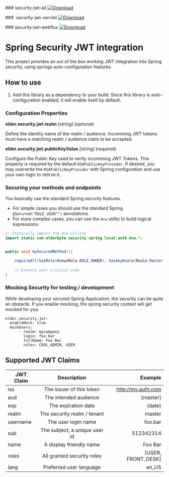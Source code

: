 
### security-jwt-all [ ![Download](https://api.bintray.com/packages/elderbyte/maven/security-jwt-all/images/download.svg) ](https://bintray.com/elderbyte/maven/security-jwt-all/_latestVersion)

###  security-jwt-servlet [ ![Download](https://api.bintray.com/packages/elderbyte/maven/security-jwt-servlet/images/download.svg) ](https://bintray.com/elderbyte/maven/security-jwt-servlet/_latestVersion)

### security-jwt-webflux [ ![Download](https://api.bintray.com/packages/elderbyte/maven/security-jwt-webflux/images/download.svg) ](https://bintray.com/elderbyte/maven/security-jwt-webflux/_latestVersion)


# Spring Security JWT integration

This project provides an out of the box working JWT integration into Spring security, using springs auto-configuration features.

## How to use

1. Add this library as a dependency to your build. Since this library is auto-configuration enabled, it will enable itself by default.


### Configuration Properties

**elder.security.jwt.realm** *[string]* (optional)

Define the identity name of the realm / audience. Incomming JWT tokens must have a matching realm / audience claim to be accepted. 


**elder.security.jwt.publicKeyValue** *[string]* (required)

Configure the Public Key used to verify incomming JWT Tokens. This property is required by the default `RSAPublicKeyProvider`.
If desired, you may overwrite the `RSAPublicKeyProvider` with Spring configuration and use your own logic to retirve it.


### Securing your methods and endpoints

You basically use the standard Spring security features.
* For simple cases you should use the standard Spring `@Secured("ROLE_USER"")` annotations.
* For more complex cases, you can use the `Acw` utility to build logical expressions:

```java
// Statically import the Acw utility
import static com.elderbyte.security.spring.local.auth.Acw.*;


public void mySecuredMethod(){

    requireAll(hasRole(KnownRole.ROLE_OWNER), hasAnyRealm(Realm.Master, realmId)).enforce();
    
    // Execute your critical code
}
```


### Mocking Security for testing / development

While developing your secured Spring Application, the security can be quite an obstacle. 
If you enable mocking, the spring security context will get mocked for you:

```
elder.security.jwt:
  enableMock: true
  mockUsers:
      - realm: mycompany
        login: foo.bar
        fullName: Foo Bar
        roles: COOL_ADMIN, USER
```


## Supported JWT Claims


| JWT Claim             |      Description                          |  Example           |
|-----------------------|:-----------------------------------------:|-------------------:|
| iss                   |  The issuer of this token                 | http://my.auth.com |
| aud                   |  The intended audience                    | [master]           |
| exp                   |  The expiration date                      | (date)             |
| realm                 |  The security realm / tenant              | master             |
| username              |  The user login name                      | foo.bar            |
| sub                   |  The subject, a unique user id            | 512342314          |
| name                  |  A display friendly name                  | Foo Bar            |
| roles                 |  All granted security roles               | [USER, FRONT_DESK] |
| lang                  |  Preferred user language                  | en_US              |

